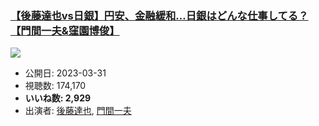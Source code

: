 ### [【後藤達也vs日銀】円安、金融緩和…日銀はどんな仕事してる？【門間一夫&窪園博俊】](https://www.youtube.com/watch?v=qVW3NqkLeSI)
[![](https://img.youtube.com/vi/qVW3NqkLeSI/sddefault.jpg)](https://www.youtube.com/watch?v=qVW3NqkLeSI)
-   公開日: 2023-03-31
-   視聴数: 174,170
-   **いいね数: 2,929**
-   出演者: [後藤達也](/rehacq_fan/people/後藤達也 "wikilink"), [門間一夫](/rehacq_fan/people/門間一夫 "wikilink")
